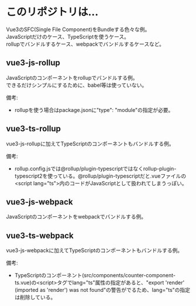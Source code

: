 # このリポジトリは...

Vue3のSFC(Single File Component)をBundleする色々な例。<br />
JavaScriptだけのケース、TypeScriptを使うケース。<br />
rollupでバンドルするケース、webpackでバンドルするケースなど。

## vue3-js-rollup

JavaScriptのコンポーネントをrollupでバンドルする例。<br />
できるだけシンプルにするために、babel等は使っていない。

備考:

- rollupを使う場合はpackage.jsonに"type": "module"の指定が必要。

## vue3-ts-rollup

vue3-js-rollupに加えてTypeScriptのコンポーネントもバンドルする例。

備考:

- rollup.config.jsでは@rollup/plugin-typescriptではなくrollup-plugin-typescript2を使っている。@rollup/plugin-typescriptだと.vueファイルの&lt;script lang="ts"&gt;内のコードがJavaScriptとして扱われてしまうっぽい。

## vue3-js-webpack

JavaScriptのコンポーネントをwebpackでバンドルする例。

## vue3-ts-webpack

vue3-js-webpackに加えてTypeScriptのコンポーネントもバンドルする例。

備考:

- TypeScriptのコンポーネント(src/components/counter-component-ts.vue)の&lt;script&gt;タグでlang="ts"属性の指定があると、"export 'render' (imported as 'render') was not found"の警告がでるため、lang="ts"の指定は削除している。
